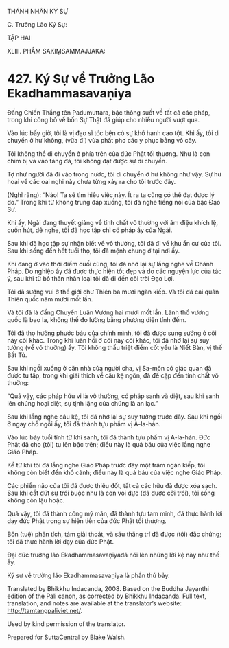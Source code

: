 THÁNH NHÂN KÝ SỰ

C. Trưởng Lão Ký Sự:

TẬP HAI

XLIII. PHẨM SAKIṂSAMMAJJAKA:

# 427\. Ký Sự về Trưởng Lão Ekadhammasavaṇiya

Đấng Chiến Thắng tên Padumuttara, bậc thông suốt về tất cả các pháp, trong khi công bố về bốn Sự Thật đã giúp cho nhiều người vượt qua.

Vào lúc bấy giờ, tôi là vị đạo sĩ tóc bện có sự khổ hạnh cao tột. Khi ấy, tôi di chuyển ở hư không, (vừa đi) vừa phất phơ các y phục bằng vỏ cây.

Tôi không thể di chuyển ở phía trên của đức Phật tối thượng. Như là con chim bị va vào tảng đá, tôi không đạt được sự di chuyển.

Tợ như người đã đi vào trong nước, tôi di chuyển ở hư không như vậy. Sự hư hoại về các oai nghi này chưa từng xảy ra cho tôi trước đây.

(Nghĩ rằng): “Nào! Ta sẽ tìm hiểu việc này. Ít ra ta cũng có thể đạt được lý do.” Trong khi từ không trung đáp xuống, tôi đã nghe tiếng nói của bậc Đạo Sư.

Khi ấy, Ngài đang thuyết giảng về tính chất vô thường với âm điệu khích lệ, cuốn hút, dễ nghe, tôi đã học tập chỉ có pháp ấy của Ngài.

Sau khi đã học tập sự nhận biết về vô thường, tôi đã đi về khu ẩn cư của tôi. Sau khi sống đến hết tuổi thọ, tôi đã mệnh chung ở tại nơi ấy.

Khi đang ở vào thời điểm cuối cùng, tôi đã nhớ lại sự lắng nghe về Chánh Pháp. Do nghiệp ấy đã được thực hiện tốt đẹp và do các nguyện lực của tác ý, sau khi từ bỏ thân nhân loại tôi đã đi đến cõi trời Đạo Lợi.

Tôi đã sướng vui ở thế giới chư Thiên ba mươi ngàn kiếp. Và tôi đã cai quản Thiên quốc năm mươi mốt lần.

Và tôi đã là đấng Chuyển Luân Vương hai mươi mốt lần. Lãnh thổ vương quốc là bao la, không thể đo lường bằng phương diện tính đếm.

Tôi đã thọ hưởng phước báu của chính mình, tôi đã được sung sướng ở cõi này cõi khác. Trong khi luân hồi ở cõi này cõi khác, tôi đã nhớ lại sự suy tưởng (về vô thường) ấy. Tôi không thấu triệt điểm cốt yếu là Niết Bàn, vị thế Bất Tử.

Sau khi ngồi xuống ở căn nhà của người cha, vị Sa-môn có giác quan đã được tu tập, trong khi giải thích về câu kệ ngôn, đã đề cập đến tính chất vô thường:

“Quả vậy, các pháp hữu vi là vô thường, có pháp sanh và diệt, sau khi sanh lên chúng hoại diệt, sự tịnh lặng của chúng là an lạc.”

Sau khi lắng nghe câu kệ, tôi đã nhớ lại sự suy tưởng trước đây. Sau khi ngồi ở ngay chỗ ngồi ấy, tôi đã thành tựu phẩm vị A-la-hán.

Vào lúc bảy tuổi tính từ khi sanh, tôi đã thành tựu phẩm vị A-la-hán. Đức Phật đã cho (tôi) tu lên bậc trên; điều này là quả báu của việc lắng nghe Giáo Pháp.

Kể từ khi tôi đã lắng nghe Giáo Pháp trước đây một trăm ngàn kiếp, tôi không còn biết đến khổ cảnh; điều này là quả báu của việc nghe Giáo Pháp.

Các phiền não của tôi đã được thiêu đốt, tất cả các hữu đã được xóa sạch. Sau khi cắt đứt sự trói buộc như là con voi đực (đã được cởi trói), tôi sống không còn lậu hoặc.

Quả vậy, tôi đã thành công mỹ mãn, đã thành tựu tam minh, đã thực hành lời dạy đức Phật trong sự hiện tiền của đức Phật tối thượng.

Bốn (tuệ) phân tích, tám giải thoát, và sáu thắng trí đã được (tôi) đắc chứng; tôi đã thực hành lời dạy của đức Phật.

Đại đức trưởng lão Ekadhammasavaṇiyađã nói lên những lời kệ này như thế ấy.

Ký sự về trưởng lão Ekadhammasavaṇiya là phần thứ bảy.

Translated by Bhikkhu Indacanda, 2008. Based on the Buddha Jayanthi edition of the Pali canon, as corrected by Bhikkhu Indacanda. Full text, translation, and notes are available at the translator’s website: http://tamtangpaliviet.net/.

Used by kind permission of the translator.

Prepared for SuttaCentral by Blake Walsh.